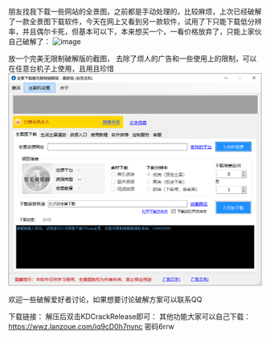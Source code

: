 ###

朋友找我下载一些网站的全景图，之前都是手动处理的，比较麻烦，上次已经破解了一款全景图下载软件，今天在网上又看到另一款软件，试用了下只能下载低分辨率，并且偶尔卡死，但基本可以下，本来想买一个，一看价格放弃了，只能上家伙自己破解了：
![image](https://user-images.githubusercontent.com/86238500/204482407-9efac6cf-4fc0-4570-ab7b-674c312e22a0.png)


放一个完美无限制破解版的截图， 去除了烦人的广告和一些使用上的限制，可以在任意台机子上使用，且用且珍惜
![](./1.PNG)

欢迎一些破解爱好者讨论，如果想要讨论破解方案可以联系QQ

下载链接： 
解压后双击KDCrackRelease即可：
其他功能大家可以自己下载： https://wwz.lanzoue.com/iq9cD0h7nvnc   密码6rrw
